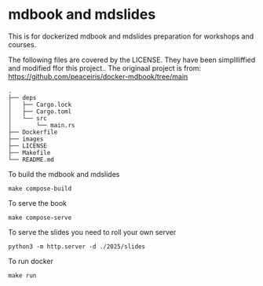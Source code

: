# mdbook and mdslides

This is for dockerized mdbook and mdslides preparation for workshops and courses.

The following files are covered by the LICENSE.
They have been simpllliffied and modified ffor this project..
The originaal project is from: https://github.com/peaceiris/docker-mdbook/tree/main
```
.
├── deps
│   ├── Cargo.lock
│   ├── Cargo.toml
│   └── src
│       └── main.rs
├── Dockerfile
├── images
├── LICENSE
├── Makefile
└── README.md
```

To build the mdbook and mdslides
```
make compose-build
```

To serve the book
```
make compose-serve
```

To serve the slides you need to roll your own server
```
python3 -m http.server -d ./2025/slides
```

To run docker
```
make run
```
